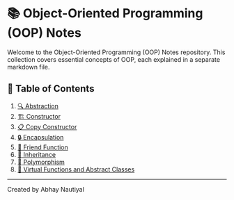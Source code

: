 # 📚 Object-Oriented Programming (OOP) Notes


Welcome to the Object-Oriented Programming (OOP) Notes repository. This collection covers essential concepts of OOP, each explained in a separate markdown file.

## 📖 Table of Contents

1. [🔍 Abstraction](abstraction.md)
2. [🏗️ Constructor](constructor.md)
3. [📋 Copy Constructor](copy_constructor.md)
4. [🔒 Encapsulation](encapsulation.md)
5. [🤝 Friend Function](friendfunction.md)
6. [🧬 Inheritance](inheritance.md)
7. [🔀 Polymorphism](polymorphism.md)
8. [🧩 Virtual Functions and Abstract Classes](VirtualFunctionAbstractclasses.md)

---

Created by Abhay Nautiyal

